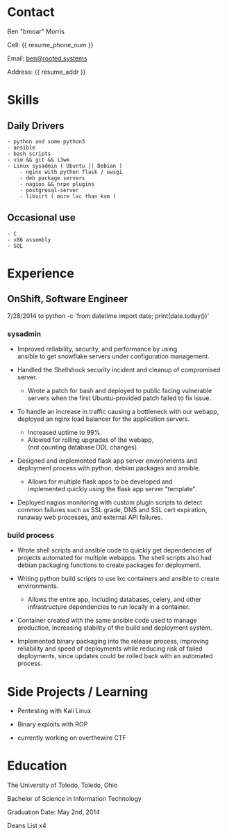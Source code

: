 # Contact
Ben "bmoar" Morris

Cell: {{ resume_phone_num }}

Email: ben@rooted.systems

Address: {{ resume_addr }}

# Skills

## Daily Drivers
    - python and some python3
    - ansible
    - bash scripts
    - vim && git && i3wm
    - Linux sysadmin ( Ubuntu || Debian )
        - nginx with python flask / uwsgi
        - deb package servers
        - nagios && nrpe plugins
        - postgresql-server
        - libvirt ( more lxc than kvm )

## Occasional use
    - C
    - x86 assembly
    - SQL

# Experience

## OnShift, Software Engineer  
7/28/2014 to python -c 'from datetime import date; print(date.today())'

### sysadmin

- Improved reliability, security, and performance by using  
  ansible to get snowflake servers under configuration management.

- Handled the Shellshock security incident and cleanup of compromised  
  server. 
    - Wrote a patch for bash and deployed to public facing vulnerable  
      servers when the first Ubuntu-provided patch failed to fix issue.

- To handle an increase in traffic causing a bottleneck with our webapp,  
  deployed an nginx load balancer for the application servers.
    - Increased uptime to 99%.
    - Allowed for rolling upgrades of the webapp,  
      (not counting database DDL changes).

- Designed and implemented flask app server environments and  
  deployment process with python, debian packages and ansible.
    - Allows for multiple flask apps to be developed and  
      implemented quickly using the flask app server "template".

- Deployed nagios monitoring with custom plugin scripts to detect  
  common failures such as SSL grade, DNS and SSL cert expiration,  
  runaway web processes, and external API failures.

### build process

- Wrote shell scripts and ansible code to quickly get dependencies of  
  projects automated for multiple webapps. The shell scripts also had  
  debian packaging functions to create packages for deployment.

- Writing python build scripts to use lxc containers and ansible to create  
  environments.
    - Allows the entire app, including databases, celery, and other  
      infrastructure dependencies to run locally in a container.

- Container created with the same ansible code used to manage  
  production, increasing stability of the build and deployment system.

- Implemented binary packaging into the release process, improving  
  reliability and speed of deployments while reducing risk of failed  
  deployments, since updates could be rolled back with an automated 
  process.

# Side Projects / Learning

- Pentesting with Kali Linux

- Binary exploits with ROP

- currently working on overthewire CTF

# Education

The University of Toledo, Toledo, Ohio

Bachelor of Science in Information Technology

Graduation Date: May 2nd, 2014

Deans List x4
